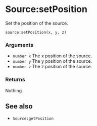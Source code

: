 <!--
category: reference
-->

Source:setPosition
===

Set the position of the source.

    source:setPosition(x, y, z)

### Arguments

- `number x` The x position of the source.
- `number y` The y position of the source.
- `number z` The z position of the source.

### Returns

Nothing

See also
---

- `Source:getPosition`
